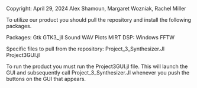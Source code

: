 Copyright: April 29, 2024
Alex Shamoun, Margaret Wozniak, Rachel Miller


To utilize our product you should pull the repository and install the following packages.

Packages:
 Gtk
 GTK3_jll
 Sound
 WAV
 Plots
 MIRT
 DSP: Windows
 FFTW

Specific files to pull from the repository:
 Project_3_Synthesizer.Jl
 Project3GUI.jl

To run the product you must run the Project3GUI.jl file. This will launch the GUI and subsequently call Project_3_Synthesizer.Jl whenever you push the buttons on the GUI that appears. 
